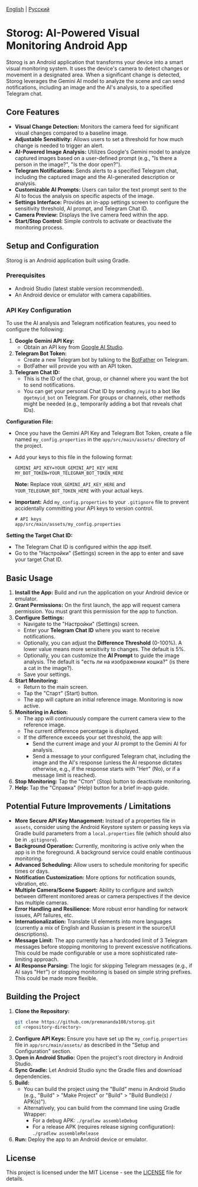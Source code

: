 [English](README.md) | [Русский](README_ru.md)

# Storog: AI-Powered Visual Monitoring Android App

Storog is an Android application that transforms your device into a smart visual monitoring system. It uses the device's camera to detect changes or movement in a designated area. When a significant change is detected, Storog leverages the Gemini AI model to analyze the scene and can send notifications, including an image and the AI's analysis, to a specified Telegram chat.

## Core Features

*   **Visual Change Detection:** Monitors the camera feed for significant visual changes compared to a baseline image.
*   **Adjustable Sensitivity:** Allows users to set a threshold for how much change is needed to trigger an alert.
*   **AI-Powered Image Analysis:** Utilizes Google's Gemini model to analyze captured images based on a user-defined prompt (e.g., "Is there a person in the image?", "Is the door open?").
*   **Telegram Notifications:** Sends alerts to a specified Telegram chat, including the captured image and the AI-generated description or analysis.
*   **Customizable AI Prompts:** Users can tailor the text prompt sent to the AI to focus the analysis on specific aspects of the image.
*   **Settings Interface:** Provides an in-app settings screen to configure the sensitivity threshold, AI prompt, and Telegram Chat ID.
*   **Camera Preview:** Displays the live camera feed within the app.
*   **Start/Stop Control:** Simple controls to activate or deactivate the monitoring process.

## Setup and Configuration

Storog is an Android application built using Gradle.

### Prerequisites

*   Android Studio (latest stable version recommended).
*   An Android device or emulator with camera capabilities.

### API Key Configuration

To use the AI analysis and Telegram notification features, you need to configure the following:

1.  **Google Gemini API Key:**
    *   Obtain an API key from [Google AI Studio](https://aistudio.google.com/app/apikey).
2.  **Telegram Bot Token:**
    *   Create a new Telegram bot by talking to the [BotFather](https://t.me/botfather) on Telegram.
    *   BotFather will provide you with an API token.
3.  **Telegram Chat ID:**
    *   This is the ID of the chat, group, or channel where you want the bot to send notifications.
    *   You can get your personal Chat ID by sending `/myid` to a bot like `@getmyid_bot` on Telegram. For groups or channels, other methods might be needed (e.g., temporarily adding a bot that reveals chat IDs).

**Configuration File:**

*   Once you have the Gemini API Key and Telegram Bot Token, create a file named `my_config.properties` in the `app/src/main/assets/` directory of the project.
*   Add your keys to this file in the following format:

    ```properties
    GEMINI_API_KEY=YOUR_GEMINI_API_KEY_HERE
    MY_BOT_TOKEN=YOUR_TELEGRAM_BOT_TOKEN_HERE
    ```

    **Note:** Replace `YOUR_GEMINI_API_KEY_HERE` and `YOUR_TELEGRAM_BOT_TOKEN_HERE` with your actual keys.

*   **Important:** Add `my_config.properties` to your `.gitignore` file to prevent accidentally committing your API keys to version control.
    ```
    # API keys
    app/src/main/assets/my_config.properties
    ```

**Setting the Target Chat ID:**

*   The Telegram Chat ID is configured within the app itself.
*   Go to the "Настройки" (Settings) screen in the app to enter and save your target Chat ID.

## Basic Usage

1.  **Install the App:** Build and run the application on your Android device or emulator.
2.  **Grant Permissions:** On the first launch, the app will request camera permission. You must grant this permission for the app to function.
3.  **Configure Settings:** 
    *   Navigate to the "Настройки" (Settings) screen.
    *   Enter your **Telegram Chat ID** where you want to receive notifications.
    *   Optionally, you can adjust the **Difference Threshold** (0-100%). A lower value means more sensitivity to changes. The default is 5%.
    *   Optionally, you can customize the **AI Prompt** to guide the image analysis. The default is "есть ли на изображении кошка?" (is there a cat in the image?).
    *   Save your settings.
4.  **Start Monitoring:** 
    *   Return to the main screen.
    *   Tap the "Старт" (Start) button.
    *   The app will capture an initial reference image. Monitoring is now active.
5.  **Monitoring in Action:**
    *   The app will continuously compare the current camera view to the reference image.
    *   The current difference percentage is displayed.
    *   If the difference exceeds your set threshold, the app will:
        *   Send the current image and your AI prompt to the Gemini AI for analysis.
        *   Send a message to your configured Telegram chat, including the image and the AI's response (unless the AI response dictates otherwise, e.g., if the response starts with "Нет" (No), or if a message limit is reached).
6.  **Stop Monitoring:** Tap the "Стоп" (Stop) button to deactivate monitoring.
7.  **Help:** Tap the "Справка" (Help) button for a brief in-app guide.

## Potential Future Improvements / Limitations

*   **More Secure API Key Management:** Instead of a properties file in `assets`, consider using the Android Keystore system or passing keys via Gradle build parameters from a `local.properties` file (which should also be in `.gitignore`).
*   **Background Operation:** Currently, monitoring is active only when the app is in the foreground. A background service could enable continuous monitoring.
*   **Advanced Scheduling:** Allow users to schedule monitoring for specific times or days.
*   **Notification Customization:** More options for notification sounds, vibration, etc.
*   **Multiple Camera/Scene Support:** Ability to configure and switch between different monitored areas or camera perspectives if the device has multiple cameras.
*   **Error Handling and Resilience:** More robust error handling for network issues, API failures, etc.
*   **Internationalization:** Translate UI elements into more languages (currently a mix of English and Russian is present in the source/UI descriptions).
*   **Message Limit:** The app currently has a hardcoded limit of 3 Telegram messages before stopping monitoring to prevent excessive notifications. This could be made configurable or use a more sophisticated rate-limiting approach.
*   **AI Response Parsing:** The logic for skipping Telegram messages (e.g., if AI says "Нет") or stopping monitoring is based on simple string prefixes. This could be made more flexible.

## Building the Project

1.  **Clone the Repository:**
    ```bash
    git clone https://github.com/premananda108/storog.git
    cd <repository-directory>
    ```
2.  **Configure API Keys:** Ensure you have set up the `my_config.properties` file in `app/src/main/assets/` as described in the "Setup and Configuration" section.
3.  **Open in Android Studio:** Open the project's root directory in Android Studio.
4.  **Sync Gradle:** Let Android Studio sync the Gradle files and download dependencies.
5.  **Build:** 
    *   You can build the project using the "Build" menu in Android Studio (e.g., "Build" > "Make Project" or "Build" > "Build Bundle(s) / APK(s)").
    *   Alternatively, you can build from the command line using Gradle Wrapper:
        *   For a debug APK: `./gradlew assembleDebug`
        *   For a release APK (requires release signing configuration): `./gradlew assembleRelease`
6.  **Run:** Deploy the app to an Android device or emulator.

## License

This project is licensed under the MIT License - see the [LICENSE](LICENSE) file for details.
